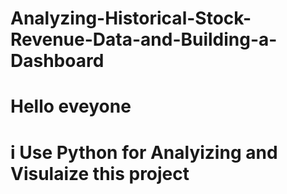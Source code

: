 # Analyzing-Historical-Stock-Revenue-Data-and-Building-a-Dashboard
# Hello eveyone
# i Use Python for Analyizing and Visulaize this project
